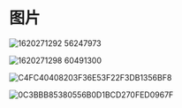 # 图片  

![1620271292 56247973](https://user-images.githubusercontent.com/58176267/170658192-2ed645d2-1726-48bc-b877-b4aa62eab076.jpg)

![1620271298 60491300](https://user-images.githubusercontent.com/58176267/170658205-3a84abea-5b11-4b71-b2d2-949c1f499f78.jpg)

![C4FC40408203F36E53F22F3DB1356BF8](https://user-images.githubusercontent.com/58176267/170658237-e6b8d98d-9a35-427a-8d24-d263014439cb.jpg)

![0C3BBB85380556B0D1BCD270FED0967F](https://user-images.githubusercontent.com/58176267/170658251-0a480b17-5c2f-4dad-997d-f5c0ecc4058e.jpg)

